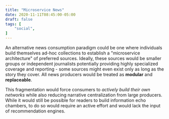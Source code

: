 ```yaml
---
title: "Microservice News"
date: 2020-11-11T08:45:00-05:00
draft: false
tags: [
	"social",
]
---
```

An alternative news consumption paradigm could be one where individuals build themselves ad-hoc collections to establish a "microservice architecture" of preferred sources. Ideally, these sources would be smaller groups or independent journalists potentially providing highly specialized coverage and reporting - some sources might even exist only as long as the story they cover. All news producers would be treated as **modular** and **replaceable**.

This fragmentation would force consumers to _actively build their own networks_ while also reducing narrative centralization from large producers. While it would still be possible for readers to build information echo chambers, to do so would require an active effort and would lack the input of recommendation engines.